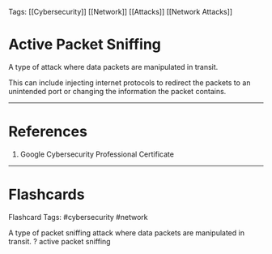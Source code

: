Tags: [[Cybersecurity]] [[Network]] [[Attacks]] [[Network Attacks]]
# Active Packet Sniffing

A type of attack where data packets are manipulated in transit.

This can include injecting internet protocols to redirect the packets to an unintended port or changing the information the packet contains.

---
# References

1. Google Cybersecurity Professional Certificate

---
# Flashcards

Flashcard Tags: #cybersecurity #network 

A type of packet sniffing attack where data packets are manipulated in transit.
?
active packet sniffing